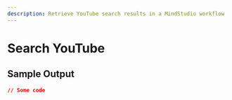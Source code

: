 ```yaml
---
description: Retrieve YouTube search results in a MindStudio workflow
---
```


# Search YouTube

## Sample Output

```json
// Some code
```
